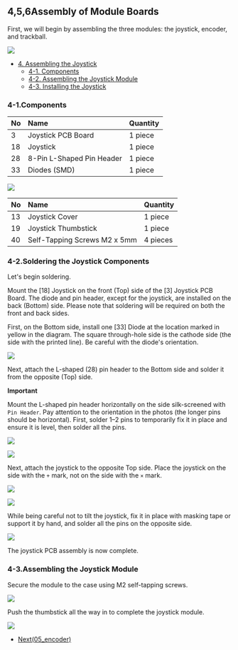 <!-- ### Monkeypad Build Guide Top Page is here [English](01_build_guide.md)  -->

## 4,5,6Assembly of Module Boards

First, we will begin by assembling the three modules: the joystick, encoder, and trackball.

![](../images/04/monkeypad_4_01.jpeg)     

- [4. Assembling the Joystick](04_joystick.md)  
  - [4-1. Components](./04_joystick.md/#4-1-parts-used)
  - [4-2. Assembling the Joystick Module](./04_joystick.md/#4-2-assembling-the-joystick-module)
  - [4-3. Installing the Joystick](./04_joystick.md/#4-3-installing-the-joystick)

### 4-1.Components

| No | Name |	Quantity |
|:-|:-|:-|
| 3 | Joystick PCB Board | 1 piece	|
| 18 | Joystick | 1 piece | 
| 28 | 8-Pin L-Shaped Pin Header | 1 piece |
| 33 | Diodes (SMD) | 1 piece |

![](../images/04/monkeypad_4_02.jpeg)

| No | Name |	Quantity |
|:-|:-|:-|
| 13 | Joystick Cover | 1 piece |
| 19 | Joystick Thumbstick | 1 piece |
| 40 | Self-Tapping Screws M2 x 5mm | 4 pieces |

### 4-2.Soldering the Joystick Components

Let's begin soldering.

Mount the [18] Joystick on the front (Top) side of the [3] Joystick PCB Board. The diode and pin header, except for the joystick, are installed on the back (Bottom) side. Please note that soldering will be required on both the front and back sides.

First, on the Bottom side, install one [33] Diode at the location marked in yellow in the diagram. The square through-hole side is the cathode side (the side with the printed line). Be careful with the diode's orientation.

![](../images/04/monkeypad_4_03.jpeg)

Next, attach the L-shaped (28) pin header to the Bottom side and solder it from the opposite (Top) side.

**Important**

Mount the L-shaped pin header horizontally on the side silk-screened with `Pin Header`. Pay attention to the orientation in the photos (the longer pins should be horizontal). First, solder 1–2 pins to temporarily fix it in place and ensure it is level, then solder all the pins.

![](../images/04/monkeypad_4_04.jpeg)

![](../images/04/monkeypad_4_05.jpeg)

Next, attach the joystick to the opposite Top side. Place the joystick on the side with the `+` mark, not on the side with the `×` mark.

![](../images/04/monkeypad_4_07.jpeg)

![](../images/04/monkeypad_4_06.jpeg)

While being careful not to tilt the joystick, fix it in place with masking tape or support it by hand, and solder all the pins on the opposite side.

![](../images/04/monkeypad_4_08.jpeg)

The joystick PCB assembly is now complete.

### 4-3.Assembling the Joystick Module

Secure the module to the case using M2 self-tapping screws.

![](../images/04/monkeypad_4_10.jpeg)

Push the thumbstick all the way in to complete the joystick module.

![](../images/04/monkeypad_4_11.jpeg)


  - [Next(05_encoder)](05_encoder.md)
